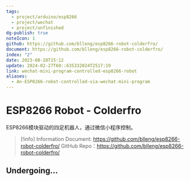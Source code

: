 ```yaml
---
tags:
  - project/arduino/esp8266
  - project/wechat
  - project/unfinished
dg-publish: true
noteIcon: 1
github: https://github.com/blleng/esp8266-robot-colderfro/
document: https://github.com/blleng/esp8266-robot-colderfro/
index: "2"
date: 2023-08-28T15:12
update: 2024-02-27T60::635332024T2517:19
link: wechat-mini-program-controlled-esp8266-robot
aliases:
  - An-ESP8266-robot-controlled-via-wechat-mini-program
---
```


# ESP8266 Robot - Colderfro
ESP8266模块驱动的四足机器人，通过微信小程序控制。
>[!info] Information
>Document: https://github.com/blleng/esp8266-robot-colderfro/
>GitHub Repo：https://github.com/blleng/esp8266-robot-colderfro/

## Undergoing...

